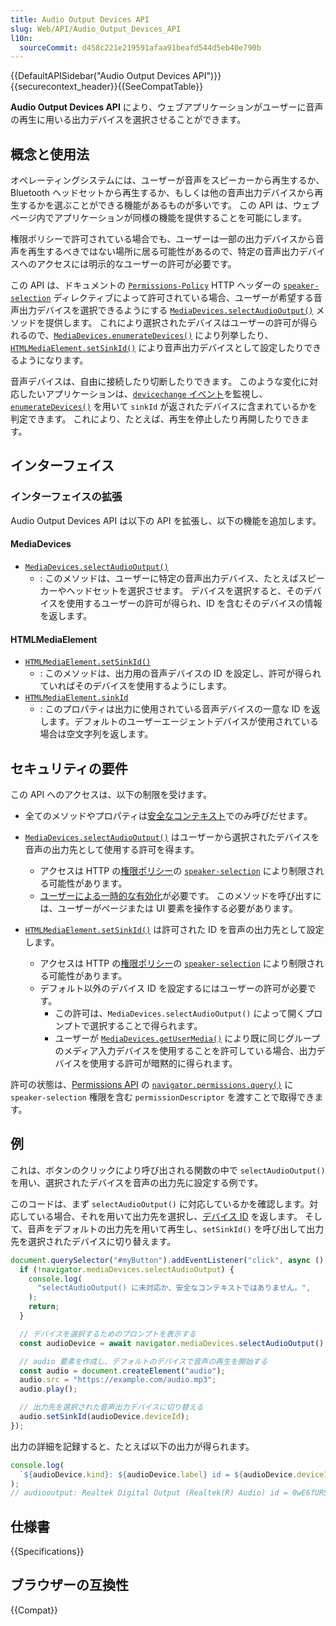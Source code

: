 ```yaml
---
title: Audio Output Devices API
slug: Web/API/Audio_Output_Devices_API
l10n:
  sourceCommit: d458c221e219591afaa91beafd544d5eb40e790b
---
```


{{DefaultAPISidebar("Audio Output Devices API")}}{{securecontext_header}}{{SeeCompatTable}}

**Audio Output Devices API** により、ウェブアプリケーションがユーザーに音声の再生に用いる出力デバイスを選択させることができます。

## 概念と使用法

オペレーティングシステムには、ユーザーが音声をスピーカーから再生するか、Bluetooth ヘッドセットから再生するか、もしくは他の音声出力デバイスから再生するかを選ぶことができる機能があるものが多いです。
この API は、ウェブページ内でアプリケーションが同様の機能を提供することを可能にします。

権限ポリシーで許可されている場合でも、ユーザーは一部の出力デバイスから音声を再生するべきではない場所に居る可能性があるので、特定の音声出力デバイスへのアクセスには明示的なユーザーの許可が必要です。

この API は、ドキュメントの [`Permissions-Policy`](/ja/docs/Web/HTTP/Headers/Permissions-Policy) HTTP ヘッダーの [`speaker-selection`](/ja/docs/Web/HTTP/Headers/Permissions-Policy/speaker-selection) ディレクティブによって許可されている場合、ユーザーが希望する音声出力デバイスを選択できるようにする [`MediaDevices.selectAudioOutput()`](/ja/docs/Web/API/MediaDevices/selectAudioOutput) メソッドを提供します。
これにより選択されたデバイスはユーザーの許可が得られるので、[`MediaDevices.enumerateDevices()`](/ja/docs/Web/API/MediaDevices/enumerateDevices) により列挙したり、[`HTMLMediaElement.setSinkId()`](/ja/docs/Web/API/HTMLMediaElement/setSinkId) により音声出力デバイスとして設定したりできるようになります。

音声デバイスは、自由に接続したり切断したりできます。
このような変化に対応したいアプリケーションは、[`devicechange` イベント](/ja/docs/Web/API/MediaDevices/devicechange_event)を監視し、[`enumerateDevices()`](/ja/docs/Web/API/MediaDevices/enumerateDevices) を用いて `sinkId` が返されたデバイスに含まれているかを判定できます。
これにより、たとえば、再生を停止したり再開したりできます。

## インターフェイス

### インターフェイスの拡張

Audio Output Devices API は以下の API を拡張し、以下の機能を追加します。

#### MediaDevices

- [`MediaDevices.selectAudioOutput()`](/ja/docs/Web/API/MediaDevices/selectAudioOutput)
  - : このメソッドは、ユーザーに特定の音声出力デバイス、たとえばスピーカーやヘッドセットを選択させます。
    デバイスを選択すると、そのデバイスを使用するユーザーの許可が得られ、ID を含むそのデバイスの情報を返します。

#### HTMLMediaElement

- [`HTMLMediaElement.setSinkId()`](/ja/docs/Web/API/HTMLMediaElement/setSinkId)
  - : このメソッドは、出力用の音声デバイスの ID を設定し、許可が得られていればそのデバイスを使用するようにします。
- [`HTMLMediaElement.sinkId`](/ja/docs/Web/API/HTMLMediaElement/sinkId)
  - : このプロパティは出力に使用されている音声デバイスの一意な ID を返します。デフォルトのユーザーエージェントデバイスが使用されている場合は空文字列を返します。

## セキュリティの要件

この API へのアクセスは、以下の制限を受けます。

- 全てのメソッドやプロパティは[安全なコンテキスト](/ja/docs/Web/Security/Secure_Contexts)でのみ呼びだせます。

- [`MediaDevices.selectAudioOutput()`](/ja/docs/Web/API/MediaDevices/selectAudioOutput) はユーザーから選択されたデバイスを音声の出力先として使用する許可を得ます。

  - アクセスは HTTP の[権限ポリシー](/ja/docs/Web/HTTP/Permissions_Policy)の [`speaker-selection`](/ja/docs/Web/HTTP/Headers/Permissions-Policy/speaker-selection) により制限される可能性があります。
  - [ユーザーによる一時的な有効化](/ja/docs/Web/Security/User_activation)が必要です。
    このメソッドを呼び出すには、ユーザーがページまたは UI 要素を操作する必要があります。

- [`HTMLMediaElement.setSinkId()`](/ja/docs/Web/API/HTMLMediaElement/setSinkId) は許可された ID を音声の出力先として設定します。

  - アクセスは HTTP の[権限ポリシー](/ja/docs/Web/HTTP/Permissions_Policy)の [`speaker-selection`](/ja/docs/Web/HTTP/Headers/Permissions-Policy/speaker-selection) により制限される可能性があります。
  - デフォルト以外のデバイス ID を設定するにはユーザーの許可が必要です。
    - この許可は、`MediaDevices.selectAudioOutput()` によって開くプロンプトで選択することで得られます。
    - ユーザーが [`MediaDevices.getUserMedia()`](/ja/docs/Web/API/MediaDevices/getUserMedia) により既に同じグループのメディア入力デバイスを使用することを許可している場合、出力デバイスを使用する許可が暗黙的に得られます。

許可の状態は、[Permissions API](/ja/docs/Web/API/Permissions_API) の [`navigator.permissions.query()`](/ja/docs/Web/API/Permissions/query) に `speaker-selection` 権限を含む `permissionDescriptor` を渡すことで取得できます。

## 例

これは、ボタンのクリックにより呼び出される関数の中で `selectAudioOutput()` を用い、選択されたデバイスを音声の出力先に設定する例です。

このコードは、まず `selectAudioOutput()` に対応しているかを確認します。対応している場合、それを用いて出力先を選択し、[デバイス ID](/ja/docs/Web/API/MediaDeviceInfo/deviceId) を返します。
そして、音声をデフォルトの出力先を用いて再生し、`setSinkId()` を呼び出して出力先を選択されたデバイスに切り替えます。

```js
document.querySelector("#myButton").addEventListener("click", async () => {
  if (!navigator.mediaDevices.selectAudioOutput) {
    console.log(
      "selectAudioOutput() に未対応か、安全なコンテキストではありません。",
    );
    return;
  }

  // デバイスを選択するためのプロンプトを表示する
  const audioDevice = await navigator.mediaDevices.selectAudioOutput();

  // audio 要素を作成し、デフォルトのデバイスで音声の再生を開始する
  const audio = document.createElement("audio");
  audio.src = "https://example.com/audio.mp3";
  audio.play();

  // 出力先を選択された音声出力デバイスに切り替える
  audio.setSinkId(audioDevice.deviceId);
});
```

出力の詳細を記録すると、たとえば以下の出力が得られます。

```js
console.log(
  `${audioDevice.kind}: ${audioDevice.label} id = ${audioDevice.deviceId}`,
);
// audiooutput: Realtek Digital Output (Realtek(R) Audio) id = 0wE6fURSZ20H0N2NbxqgowQJLWbwo+5ablCVVJwRM3k=
```

## 仕様書

{{Specifications}}

## ブラウザーの互換性

{{Compat}}
